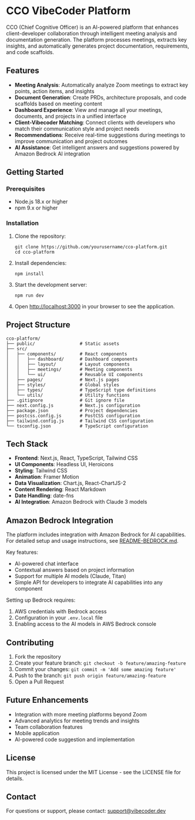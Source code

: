 # CCO VibeCoder Platform

CCO (Chief Cognitive Officer) is an AI-powered platform that enhances client-developer collaboration through intelligent meeting analysis and documentation generation. The platform processes meetings, extracts key insights, and automatically generates project documentation, requirements, and code scaffolds.

## Features

- **Meeting Analysis**: Automatically analyze Zoom meetings to extract key points, action items, and insights
- **Document Generation**: Create PRDs, architecture proposals, and code scaffolds based on meeting content
- **Dashboard Experience**: View and manage all your meetings, documents, and projects in a unified interface
- **Client-Vibecoder Matching**: Connect clients with developers who match their communication style and project needs
- **Recommendations**: Receive real-time suggestions during meetings to improve communication and project outcomes
- **AI Assistance**: Get intelligent answers and suggestions powered by Amazon Bedrock AI integration

## Getting Started

### Prerequisites

- Node.js 18.x or higher
- npm 9.x or higher

### Installation

1. Clone the repository:
   ```
   git clone https://github.com/yourusername/cco-platform.git
   cd cco-platform
   ```

2. Install dependencies:
   ```
   npm install
   ```

3. Start the development server:
   ```
   npm run dev
   ```

4. Open [http://localhost:3000](http://localhost:3000) in your browser to see the application.

## Project Structure

```
cco-platform/
├── public/                 # Static assets
├── src/
│   ├── components/         # React components
│   │   ├── dashboard/      # Dashboard components
│   │   ├── layout/         # Layout components
│   │   ├── meetings/       # Meeting components
│   │   └── ui/             # Reusable UI components
│   ├── pages/              # Next.js pages
│   ├── styles/             # Global styles
│   ├── types/              # TypeScript type definitions
│   └── utils/              # Utility functions
├── .gitignore              # Git ignore file
├── next.config.js          # Next.js configuration
├── package.json            # Project dependencies
├── postcss.config.js       # PostCSS configuration
├── tailwind.config.js      # Tailwind CSS configuration
└── tsconfig.json           # TypeScript configuration
```

## Tech Stack

- **Frontend**: Next.js, React, TypeScript, Tailwind CSS
- **UI Components**: Headless UI, Heroicons
- **Styling**: Tailwind CSS
- **Animation**: Framer Motion
- **Data Visualization**: Chart.js, React-ChartJS-2
- **Content Rendering**: React Markdown
- **Date Handling**: date-fns
- **AI Integration**: Amazon Bedrock with Claude 3 models

## Amazon Bedrock Integration

The platform includes integration with Amazon Bedrock for AI capabilities. For detailed setup and usage instructions, see [README-BEDROCK.md](README-BEDROCK.md).

Key features:
- AI-powered chat interface
- Contextual answers based on project information
- Support for multiple AI models (Claude, Titan)
- Simple API for developers to integrate AI capabilities into any component

Setting up Bedrock requires:
1. AWS credentials with Bedrock access
2. Configuration in your `.env.local` file
3. Enabling access to the AI models in AWS Bedrock console

## Contributing

1. Fork the repository
2. Create your feature branch: `git checkout -b feature/amazing-feature`
3. Commit your changes: `git commit -m 'Add some amazing feature'`
4. Push to the branch: `git push origin feature/amazing-feature`
5. Open a Pull Request

## Future Enhancements

- Integration with more meeting platforms beyond Zoom
- Advanced analytics for meeting trends and insights
- Team collaboration features
- Mobile application
- AI-powered code suggestion and implementation

## License

This project is licensed under the MIT License - see the LICENSE file for details.

## Contact

For questions or support, please contact: support@vibecoder.dev 